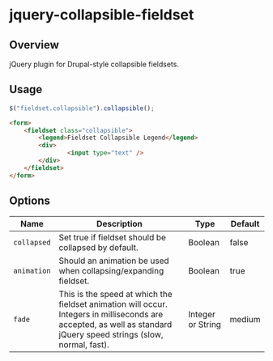 jquery-collapsible-fieldset
===========================

## Overview
jQuery plugin for Drupal-style collapsible fieldsets.

## Usage

````javascript
$("fieldset.collapsible").collapsible();
````

````html
<form>
	<fieldset class="collapsible">
		<legend>Fieldset Collapsible Legend</legend>
		<div>
        		<input type="text" />
		</div>
	</fieldset>
</form>
````

## Options

| Name | Description | Type | Default |
|------|-------------|------|---------|
| `collapsed` | Set true if fieldset should be collapsed by default. | Boolean | false |
| `animation` | Should an animation be used when collapsing/expanding fieldset. | Boolean | true |
| `fade` | This is the speed at which the fieldset animation will occur. Integers in milliseconds are accepted, as well as standard jQuery speed strings (slow, normal, fast). | Integer or String | medium |
